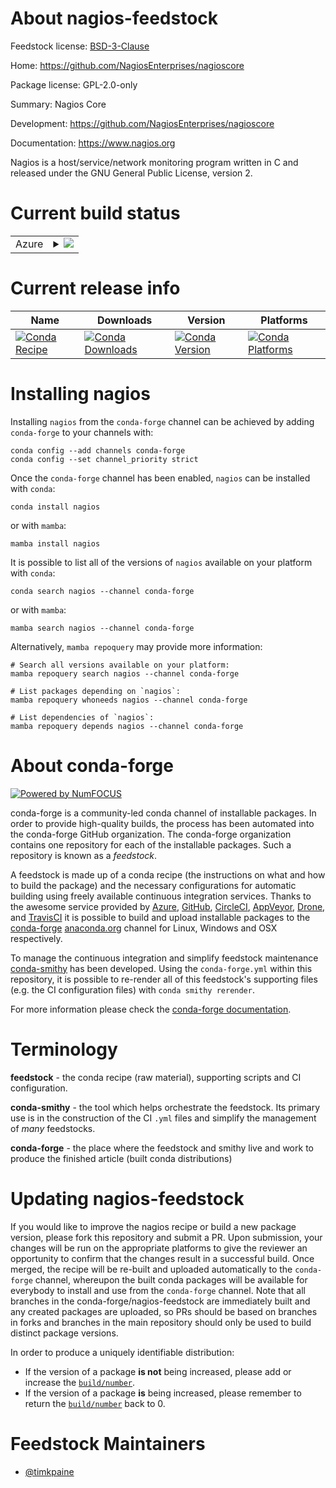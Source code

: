About nagios-feedstock
======================

Feedstock license: [BSD-3-Clause](https://github.com/conda-forge/nagios-feedstock/blob/main/LICENSE.txt)

Home: https://github.com/NagiosEnterprises/nagioscore

Package license: GPL-2.0-only

Summary: Nagios Core

Development: https://github.com/NagiosEnterprises/nagioscore

Documentation: https://www.nagios.org

Nagios is a host/service/network monitoring program written in C and released under the GNU General Public License, version 2.

Current build status
====================


<table>
    
  <tr>
    <td>Azure</td>
    <td>
      <details>
        <summary>
          <a href="https://dev.azure.com/conda-forge/feedstock-builds/_build/latest?definitionId=16480&branchName=main">
            <img src="https://dev.azure.com/conda-forge/feedstock-builds/_apis/build/status/nagios-feedstock?branchName=main">
          </a>
        </summary>
        <table>
          <thead><tr><th>Variant</th><th>Status</th></tr></thead>
          <tbody><tr>
              <td>linux_64</td>
              <td>
                <a href="https://dev.azure.com/conda-forge/feedstock-builds/_build/latest?definitionId=16480&branchName=main">
                  <img src="https://dev.azure.com/conda-forge/feedstock-builds/_apis/build/status/nagios-feedstock?branchName=main&jobName=linux&configuration=linux%20linux_64_" alt="variant">
                </a>
              </td>
            </tr><tr>
              <td>osx_64</td>
              <td>
                <a href="https://dev.azure.com/conda-forge/feedstock-builds/_build/latest?definitionId=16480&branchName=main">
                  <img src="https://dev.azure.com/conda-forge/feedstock-builds/_apis/build/status/nagios-feedstock?branchName=main&jobName=osx&configuration=osx%20osx_64_" alt="variant">
                </a>
              </td>
            </tr>
          </tbody>
        </table>
      </details>
    </td>
  </tr>
</table>

Current release info
====================

| Name | Downloads | Version | Platforms |
| --- | --- | --- | --- |
| [![Conda Recipe](https://img.shields.io/badge/recipe-nagios-green.svg)](https://anaconda.org/conda-forge/nagios) | [![Conda Downloads](https://img.shields.io/conda/dn/conda-forge/nagios.svg)](https://anaconda.org/conda-forge/nagios) | [![Conda Version](https://img.shields.io/conda/vn/conda-forge/nagios.svg)](https://anaconda.org/conda-forge/nagios) | [![Conda Platforms](https://img.shields.io/conda/pn/conda-forge/nagios.svg)](https://anaconda.org/conda-forge/nagios) |

Installing nagios
=================

Installing `nagios` from the `conda-forge` channel can be achieved by adding `conda-forge` to your channels with:

```
conda config --add channels conda-forge
conda config --set channel_priority strict
```

Once the `conda-forge` channel has been enabled, `nagios` can be installed with `conda`:

```
conda install nagios
```

or with `mamba`:

```
mamba install nagios
```

It is possible to list all of the versions of `nagios` available on your platform with `conda`:

```
conda search nagios --channel conda-forge
```

or with `mamba`:

```
mamba search nagios --channel conda-forge
```

Alternatively, `mamba repoquery` may provide more information:

```
# Search all versions available on your platform:
mamba repoquery search nagios --channel conda-forge

# List packages depending on `nagios`:
mamba repoquery whoneeds nagios --channel conda-forge

# List dependencies of `nagios`:
mamba repoquery depends nagios --channel conda-forge
```


About conda-forge
=================

[![Powered by
NumFOCUS](https://img.shields.io/badge/powered%20by-NumFOCUS-orange.svg?style=flat&colorA=E1523D&colorB=007D8A)](https://numfocus.org)

conda-forge is a community-led conda channel of installable packages.
In order to provide high-quality builds, the process has been automated into the
conda-forge GitHub organization. The conda-forge organization contains one repository
for each of the installable packages. Such a repository is known as a *feedstock*.

A feedstock is made up of a conda recipe (the instructions on what and how to build
the package) and the necessary configurations for automatic building using freely
available continuous integration services. Thanks to the awesome service provided by
[Azure](https://azure.microsoft.com/en-us/services/devops/), [GitHub](https://github.com/),
[CircleCI](https://circleci.com/), [AppVeyor](https://www.appveyor.com/),
[Drone](https://cloud.drone.io/welcome), and [TravisCI](https://travis-ci.com/)
it is possible to build and upload installable packages to the
[conda-forge](https://anaconda.org/conda-forge) [anaconda.org](https://anaconda.org/)
channel for Linux, Windows and OSX respectively.

To manage the continuous integration and simplify feedstock maintenance
[conda-smithy](https://github.com/conda-forge/conda-smithy) has been developed.
Using the ``conda-forge.yml`` within this repository, it is possible to re-render all of
this feedstock's supporting files (e.g. the CI configuration files) with ``conda smithy rerender``.

For more information please check the [conda-forge documentation](https://conda-forge.org/docs/).

Terminology
===========

**feedstock** - the conda recipe (raw material), supporting scripts and CI configuration.

**conda-smithy** - the tool which helps orchestrate the feedstock.
                   Its primary use is in the construction of the CI ``.yml`` files
                   and simplify the management of *many* feedstocks.

**conda-forge** - the place where the feedstock and smithy live and work to
                  produce the finished article (built conda distributions)


Updating nagios-feedstock
=========================

If you would like to improve the nagios recipe or build a new
package version, please fork this repository and submit a PR. Upon submission,
your changes will be run on the appropriate platforms to give the reviewer an
opportunity to confirm that the changes result in a successful build. Once
merged, the recipe will be re-built and uploaded automatically to the
`conda-forge` channel, whereupon the built conda packages will be available for
everybody to install and use from the `conda-forge` channel.
Note that all branches in the conda-forge/nagios-feedstock are
immediately built and any created packages are uploaded, so PRs should be based
on branches in forks and branches in the main repository should only be used to
build distinct package versions.

In order to produce a uniquely identifiable distribution:
 * If the version of a package **is not** being increased, please add or increase
   the [``build/number``](https://docs.conda.io/projects/conda-build/en/latest/resources/define-metadata.html#build-number-and-string).
 * If the version of a package **is** being increased, please remember to return
   the [``build/number``](https://docs.conda.io/projects/conda-build/en/latest/resources/define-metadata.html#build-number-and-string)
   back to 0.

Feedstock Maintainers
=====================

* [@timkpaine](https://github.com/timkpaine/)

